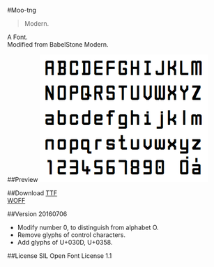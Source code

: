 #Moo-tng

> Modern.

A Font.  
Modified from BabelStone Modern.

##Preview
![Moo-tng](https://raw.githubusercontent.com/glll4678/Moo-tng/master/Moo-tng.png)

##Download
[TTF](https://github.com/glll4678/Moo-tng/raw/master/Moo-tng.ttf)  
[WOFF](https://github.com/glll4678/Moo-tng/raw/master/Moo-tng.woff)

##Version
20160706

- Modify number 0, to distinguish from alphabet O.  
- Remove glyphs of control characters.  
- Add glyphs of U+030D, U+0358.

##License
SIL Open Font License 1.1